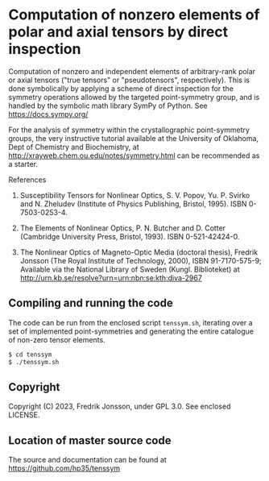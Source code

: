 # Computation of nonzero elements of polar and axial tensors by direct inspection

Computation of nonzero and independent elements of arbitrary-rank polar or
axial tensors ("true tensors" or "pseudotensors", respectively). This is done
symbolically by applying a scheme of direct inspection for the symmetry
operations allowed by the targeted point-symmetry group, and is handled by
the symbolic math library SymPy of Python. See https://docs.sympy.org/

For the analysis of symmetry within the crystallographic point-symmetry groups,
the very instructive tutorial available at the University of Oklahoma, Dept of
Chemistry and Biochemistry, at http://xrayweb.chem.ou.edu/notes/symmetry.html
can be recommended as a starter.

References

  1. Susceptibility Tensors for Nonlinear Optics, S. V. Popov, Yu. P. Svirko
     and N. Zheludev (Institute of Physics Publishing, Bristol, 1995).
     ISBN 0-7503-0253-4.

  2. The Elements of Nonlinear Optics, P. N. Butcher and D. Cotter
     (Cambridge University Press, Bristol, 1993). ISBN 0-521-42424-0.

  3. The Nonlinear Optics of Magneto-Optic Media (doctoral thesis),
     Fredrik Jonsson (The Royal Institute of Technology, 2000),
     ISBN 91-7170-575-9; Available via the National Library of Sweden (Kungl.
     Biblioteket) at http://urn.kb.se/resolve?urn=urn:nbn:se:kth:diva-2967

## Compiling and running the code

The code can be run from the enclosed script `tenssym.sh`, iterating over a
set of implemented point-symmetries and generating the entire catalogue of
non-zero tensor elements.

```bash
$ cd tenssym
$ ./tenssym.sh
```

## Copyright
Copyright (C) 2023, Fredrik Jonsson, under GPL 3.0. See enclosed LICENSE.

## Location of master source code
The source and documentation can be found at https://github.com/hp35/tenssym

